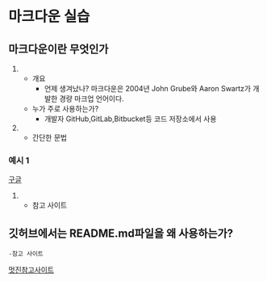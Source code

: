 # 마크다운 실습
## 마크다운이란 무엇인가
 1. - 개요
        - 언제 생겨났나?
        마크다운은 2004년 John Grube와 Aaron Swartz가 개발한 경량 마크업 언어이다.
    - 누가 주로 사용하는가?
        - 개발자 
        GitHub,GitLab,Bitbucket등 코드 저장소에서 사용
1. - 간단한 문법
### 예시 1
[구글](https://google.com)  

1.  - 참고 사이트
 ## 깃허브에서는 README.md파일을 왜 사용하는가?
    -참고 사이트
[멋진참고사이트](https://velog.io/@tatatataah/aaa)